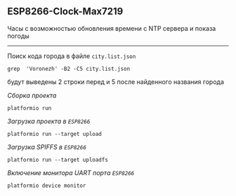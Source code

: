 ## ESP8266-Clock-Max7219

Часы с возможностью обновления времени с NTP сервера и показа погоды

***

Поиск кода города в файле ```city.list.json```

```grep  'Voronezh' -B2 -C5 city.list.json```

будут выведены 2 строки перед и 5 после найденного названия города

*Сборка проекта*

```platformio run```

*Загрузка проекта в ```ESP8266```*

```platformio run --target upload```

*Загрузка SPIFFS в ```ESP8266```*

```platformio run --target uploadfs```

*Включение монитора UART порта ```ESP8266```*

```platformio device monitor```